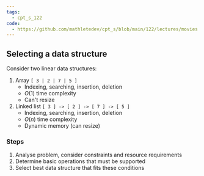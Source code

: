 ```yaml
---
tags:
  - cpt_s_122
code:
  - https://github.com/mathletedev/cpt_s/blob/main/122/lectures/movies
---
```


## Selecting a data structure

Consider two linear data structures:

1. Array `[ 3 | 2 | 7 | 5 ]`
	- Indexing, searching, insertion, deletion
	- $O(1)$ time complexity
	- Can't resize
1. Linked list `[ 3 ] -> [ 2 ] -> [ 7 ] -> [ 5 ]`
	- Indexing, searching, insertion, deletion
	- $O(n)$ time complexity
	- Dynamic memory (can resize)

### Steps

1. Analyse problem, consider constraints and resource requirements
2. Determine basic operations that must be supported
3. Select best data structure that fits these conditions